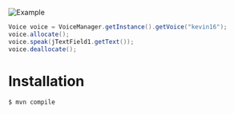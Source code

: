 ![Example](https://raw.github.com/omerucel/freetts-sample-application/master/screenshot.png)

```java
Voice voice = VoiceManager.getInstance().getVoice("kevin16");
voice.allocate();
voice.speak(jTextField1.getText());
voice.deallocate();
```

# Installation

```shell
$ mvn compile
```
